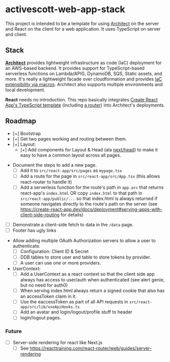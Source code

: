 # activescott-web-app-stack

This project is intended to be a template for using [Architect](https://arc.codes/) on the server and React on the client for a web application. It uses TypeScript on server and client.

## Stack

**[Architect](https://arc.codes/)** provides lightweight infrastructure as code (IaC) deployment for an AWS-based backend. It provides support for TypeScript-based serverless functions on Lambda/APIG, DynamoDB, SQS, Static assets, and more. It's really a lightweight facade over cloudformation and provides [IaC extensibility via macros](https://arc.codes/primitives/macros).
Architect also supports multiple environments and local development.

**React** needs no introduction. This repo basically integrates [Create React App's TypeScript template](https://create-react-app.dev/docs/adding-typescript/) (including [a router](https://create-react-app.dev/docs/adding-a-router)) into Architect's deployments.

## Roadmap

- [+] Bootstrap
- [+] Get two pages working and routing between them.
- [+] Layout:
  - [+] Add components for Layout & Head (ala [next/head](https://nextjs.org/docs/api-reference/next/head)) to make it easy to have a common layout across all pages.

* Document the steps to add a new page.
  - [ ] Add it to `src/react-app/src/pages` as `mypage.tsx`
  - [ ] Add a route for the page in `src/react-app/src/App.tsx` (this allows react-router to handle it)
  - [ ] Add a serverless function for the route's path in `app.arc` that returns react-app's `index.html` OR copy `index.html` to that path in `src/react-app/public/...` so that index.html is always returned if someone navigates directly to the route's path on the server (see https://create-react-app.dev/docs/deployment#serving-apps-with-client-side-routing for details)

* [ ] Demonstrate a client-side fetch to data in the `/data` page.
* [ ] Footer has ugly links

* Allow adding multiple OAuth Authorization servers to allow a user to authenticate.
  - [ ] Configuration: Client ID & Secret
  - [ ] DDB tables to store user and table to store tokens by provider.
  - [ ] A user can use one or more providers.

* UserContext:
  - [ ] Add a UserContext as a react context so that the client side app always has access to user/auth when authenticated (see alert genie, but no need for auth0)
  - [ ] When serving index.html always return a signed cookie that also has an accessToken claim in it.
  - [ ] Use the eaccessToken as part of all API requests in `src/react-app/src/lib/useApiHooks.ts`
  - [ ] Add an avatar and login/logout/profile stuff to header
  - [ ] login/logout pages.

### Future

- [ ] Server-side rendering for react like Next.js
  - [ ] See https://reacttraining.com/react-router/web/guides/server-rendering
